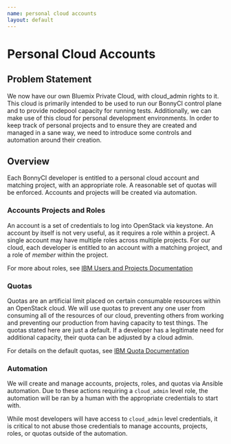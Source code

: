 ```yaml
---
name: personal cloud accounts
layout: default
---
```


# Personal Cloud Accounts

## Problem Statement

We now have our own Bluemix Private Cloud, with cloud_admin rights to it. This cloud is primarily intended to be used to run our BonnyCI control plane and to provide nodepool capacity for running tests. Additionally, we can make use of this cloud for personal development environments. In order to keep track of personal projects and to ensure they are created and managed in a sane way, we need to introduce some controls and automation around their creation.

## Overview

Each BonnyCI developer is entitled to a personal cloud account and matching project, with an appropriate role. A reasonable set of quotas will be enforced. Accounts and projects will be created via automation.

### Accounts Projects and Roles

An account is a set of credentials to log into OpenStack via keystone. An account by itself is not very useful, as it requires a role within a project. A single account may have multiple roles across multiple projects. For our cloud, each developer is entitled to an account with a matching project, and a role of _member_ within the project.

For more about roles, see [IBM Users and Projects Documentation](http://ibm-blue-box-help.github.io/help-documentation/keystone/Managing_Users_and_Projects/)

### Quotas

Quotas are an artificial limit placed on certain consumable resources within an OpenStack cloud. We will use quotas to prevent any one user from consuming all of the resources of our cloud, preventing others from working and preventing our production from having capacity to test things. The quotas stated here are just a default. If a developer has a legitimate need for additional capacity, their quota can be adjusted by a cloud admin.

For details on the default quotas, see [IBM Quota Documentation](http://ibm-blue-box-help.github.io/help-documentation/openstack/userdocs/quotas/)

### Automation

We will create and manage accounts, projects, roles, and quotas via Ansible automation. Due to these actions requiring a `cloud_admin` level role, the automation will be ran by a human with the appropriate credentials to start with.

While most developers will have access to `cloud_admin` level credentials, it is critical to not abuse those credentials to manage accounts, projects, roles, or quotas outside of the automation.
